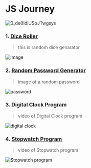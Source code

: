 # JS Journey

![0_de0IdiUSoJTwgsys](https://github.com/AsilbekNosirov/JavaScript/assets/134529632/72120f32-ae85-4238-8053-a4e03d353b8b)


### 1. [Dice Roller](https://github.com/AsilbekNosirov/JavaScript/tree/master/12-dice_roller)

> this is random dice genarator

![image](https://github.com/AsilbekNosirov/JavaScript/assets/134529632/4a058cd2-8fa8-4c11-8067-12bccdbcf71f)

### 2. [Random Password Generator](https://github.com/AsilbekNosirov/JavaScript/tree/master/13-random-password)

> image of a random password

![password](https://github.com/AsilbekNosirov/JavaScript/assets/134529632/fad05d0e-4a50-42e9-a1a7-5cc1847f2024)

### 3. [Digital Clock Program](https://github.com/AsilbekNosirov/JavaScript/tree/master/37-Digital-Clock-Program)

> video of Digital Clock program

![digital clock](https://github.com/AsilbekNosirov/JavaScript/assets/134529632/e1050a1c-beea-45c5-8dec-bb15836c14b2)

### 4. [Stopwatch Program](https://github.com/AsilbekNosirov/JavaScript/tree/master/38-Stopwatch-program)

>video of Stopwatch program

![Stopwatch program](https://github.com/AsilbekNosirov/JavaScript/assets/134529632/30622328-86d9-4b89-bdbe-d8e386416ce4)



